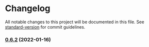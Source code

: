 # Changelog

All notable changes to this project will be documented in this file. See [standard-version](https://github.com/conventional-changelog/standard-version) for commit guidelines.

### [0.6.2](https://github.com/discordextend/discord-oversimplified/compare/v0.6.1...v0.6.2) (2022-01-16)

